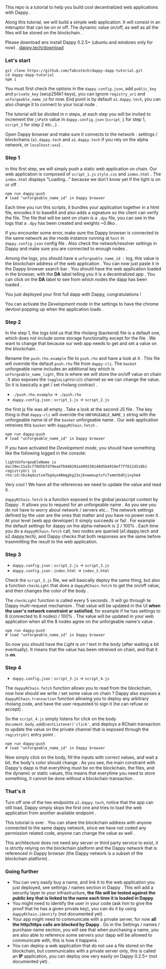 This repo is a tutorial to help you build cool decentralized web applications with Dappy .

Along this tutorial, we will build a simple web application. It will consist in an interuptor that can be on or off. The dynamic value on/off, as well as all the files will be stored on the blockchain .

Please download ans install Dappy 0.2.5+ (ubuntu and windows only for now) . [dappy.tech/download](https://dappy.tech/download)

### Let's start

```
git clone https://github.com/fabcotech/dappy-dapp-tutorial.git
cd dappy-dapp-tutorial
npm i
```

You must first check the options in the `dappy.config.json`, add `public_key` and `private_key` (secp256k1 keys), you can ignore `registry_uri` and `unforgeable_name_id` for now. End point is by default `a1.dappy.tech`, you can also change it to connect to your local node .

The tutorial will be divided in n steps, at each step you will be invited to increment the `jsPath` value in `dappy.config.json` (`script_1` for step 1, `script_2` for step 2 etc...) .

Open Dappy browser and make sure it connects to the network : settings / blockchains (`a1.dappy.tech` and `a1.dappy.tech` if you rely on the alpha network, or `localhost:xxx`) .

### Step 1

in this first step, we will simply push a static web application on chain. Our web application is composed of `script_1.js` `style.css` and `index.html` . The `index.html` displays "Loading..." because we don't know yet if the light is on or off .

```
npm run dappy:push
# load "unforgeable_name_id" in Dappy browser
```

Each time you run this scripts, it bundles your application together in a html file, encodes it to base64 and also adds a signature so the client can verify the file. The file that will be sent on chain is a `.dpy` file, you can see in the logs that a `.dpy` has been created and weights ~0.8ko .

If you encounter some error, make sure the Dappy browser is connected to the same network as the rnode instance running at `host` in `dappy.config.json` config file . Also check the network/resolver settings in Dappy and make sure you are connected to enough nodes . 

Among the logs, you should have a `unforgeable_name_id :` log, this value is the blockchain address of the web application . You can now just paste it in the Dappy browser search bar . You should have the web application loaded in the browser, with the **DA** label telling you it is a decentralized app . You can click on the **DA** label to see from which nodes the dapp has been loaded .

You just deployed your first full dapp with Dappy, congratulations !

You can activate the *Development mode* in the settings to have the chrome devtool popping up when the application loads .

### Step 2

In the step 1, the logs told us that the rholang (backend) file is a default one, which does not include some storage functionality except for the file . We want to change that because our web app needs to get and set a value on the blockchain .

Rename the `push.rho.example` file to `push.rho` and have a look at it . This file will override the default `push.rho` file from `dappy-cli`. The `basket` unforgeable name includes an additional key which is `unforgeable_name_light`, this is where we will store the on/off value on chain . It also exposes the `toggleLightUriCh` channel so we can change the value. So it is basically a get / set rholang contract .

- `./push.rho.example` -> `./push.rho`
- `dappy.config.json` : `script_1.js` -> `script_2.js`

the first js file was all empty . Take a look at the second JS file . The key thing is that `dappy-cli` will override the `UNFORGEABLE_NAME_1` string with the unforgeable name id of the `basket` unforgeable name . Our web application retreives this `basket` with `dappyRChain.fetch` .

```
npm run dappy:push
# load "unforgeable_name_id" in Dappy browser
```

If you have activated the *Development mode*, you should have something like the following logged in the console:
```
lightUnforgeableName is  dac39ec15a3cf70d5bfd79eadfb948201a499338140d5b4910ef7ff812d518b1
registryUri is  rho:id:nbi4qduztsm7bg4yo48mqgkg13xjknwmeuptxfc7smmt6dhjinyhm4
```

Very cool ! We have all the references we need to update the value and read it .

`dappyRChain.fetch` is a function exposed in the global javascript context by Dappy . It allows you to request for an unforgeable name . As you see you do not have to worry about network / servers etc... The network settings defined by the user are the ones that matter and you have no power over it . At your level (web app developer) it simply succeeds or fail . For example the default settings for dappy on the alpha-network is 2 / 100% . Each time you do a `dappyRChain.fetch` call, two nodes are queried (a1.dappy.tech and a2.dappy.tech), and Dappy checks that both responses are the same before trasnmitting the result to the web application.

### Step 3

- `dappy.config.json` : `script_2.js` -> `script_3.js`
- `dappy.config.json` : `index.html` -> `index_3.html`

Check the `script_3.js` file, we will basically deploy the same thing, but also a function `checkLight` that does a `dappyRChain.fetch` to get the on/off value, and then changes the color of the body .

The `checkLight` function is called every 5 seconds . It will go through te Dappy multi-request mechanism .  That value will be updated in the UI **when the user's network constraint ar satisfied**, for example if he has settings to 8 (connected to 8 nodes) / 100% . The value will be updated in your web application when all the 8 nodes agree on the unforgeable name's value .

```
npm run dappy:push
# load "unforgeable_name_id" in Dappy browser
```

So now you should have the *Light is on !* text in the body (after waiting a bit eventually). It means that the value has been retreived on chain, and that it is **on**.

### Step 4

- `dappy.config.json` : `script_3.js` -> `script_4.js`

The `dappyRChain.fetch` function allows you to read from the blockchain, now how should we write / set some value on chain ? Dappy also exposes a `dappyRChain.transaction` function allowing you to deploy any arbitrary rholang code, and have the user requested to sign it (he can refuse or accept) .

So the `script_4.js` simply listens for click on the body `document.body.addEventListener('click'`, and deploys a RChain transaction to update the value on the private channel that is exposed through the `registryUri` entry point .

```
npm run dappy:push
# load "unforgeable_name_id" in Dappy browser
```

Now simply click on the body, fill the inputs with correct values, and wait a bit, the body's color should change . As you see, the main constraint with Dappy's dapp is that everything must be on the blockchain, the files, and the dynamic or static values, this means that everytime you need to store something, it cannot be done without a blockchain transaction .

### That's it

Turn off one of the two endpoints `a2.dappy.tech`, notice that the app can still load, Dappy simply skips the first one and tries to load the web application from another available endpoint .

This tutorial is over . You can share the blockchain address with anyone connected to the same dappy network, since we have not coded any permission related code, anyone can change the value as well .

This architecture does not need any server or third party service to exist, it is strictly relying on the blockchain platform and the Dappy network that is referenced in Dappy browser (the Dappy network is a subset of the blockchain platform) .

### Going further

- You can very easily buy a name, and link it to the web application you just deployed, see settings / names section in Dappy . This will add a security layer to your infrastructure, **the file will be tested against the public key that is linked to the name each time it is loaded in Dappy**.
- You might need to identify the user in your code (ask him to give the proof that he has a given private key), you can do it by using `dappyRChain.identify` (not documented yet) .
- Your app might need to communicate with a private server, for now **all the http/https calls are blocked by Dappy** . Go in the Settings / names / purchase name section, you will see that when purchasing a name, you are also able to reference some servers your dapp will be allowed to communicate with, this is how it happens .
- You can deploy a web application that do not use a file stored on the blockchain, but communicates with a private server only, this is called an **IP** application, you can deploy one very easily on Dappy 0.2.5+ (not documented yet) .
